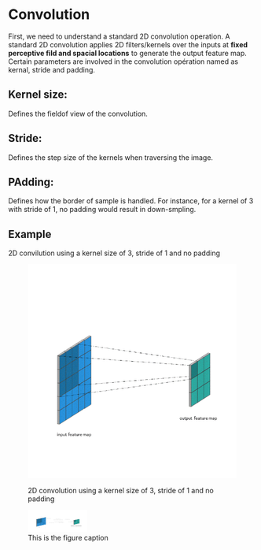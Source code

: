 # Convolution
First, we need to understand a standard 2D convolution operation. A standard 2D convolution applies 2D filters/kernels over the inputs at **fixed perceptive fild and spacial locations** to generate the output feature map. Certain parameters are involved in the convolution opération named as kernal, stride and padding.

## Kernel size:
Defines the fieldof view of the convolution. 

## Stride: 
Defines the step size of the kernels when traversing the image. 

## PAdding:
Defines how the border of sample is handled. For instance, for a kernel of 3 with stride of 1, no padding would result in down-smpling.
## Example
2D convilution using a kernel size of 3, stride of 1 and no padding

<figure>
  <p align="center">
  <img src=Image/conv.gif alt="2D convolution using a kernel size of 3, stride of 1 and no padding"/>
  <figcaption>2D convolution using a kernel size of 3, stride of 1 and no padding</figcaption>
  </p>
</figure>

<figure>
    <img src="Image/conv.gif" alt="This is the figure caption" id="fig_id" title="This is where the title goes" style="height:45px;width:120px;">
    <figcaption>This is the figure caption</figcaption>
</figure>

